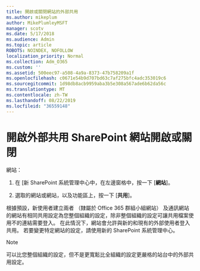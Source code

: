 ```yaml
---
title: 開啟或關閉網站的外部共用
ms.author: mikeplum
author: MikePlumleyMSFT
manager: scotv
ms.date: 5/17/2018
ms.audience: Admin
ms.topic: article
ROBOTS: NOINDEX, NOFOLLOW
localization_priority: Normal
ms.collection: Adm_O365
ms.custom: ''
ms.assetid: 500eec97-a508-4a9a-8373-47b758209a1f
ms.openlocfilehash: c0671e54b9d707bd63c7af275bfc4adc353019c6
ms.sourcegitcommit: 1d98db8acb9959aba3b5e308a567ade6b62da56c
ms.translationtype: MT
ms.contentlocale: zh-TW
ms.lasthandoff: 08/22/2019
ms.locfileid: "36559148"
---
```

# <a name="turn-external-sharing-on-or-off-for-a-sharepoint-site"></a>開啟外部共用 SharePoint 網站開啟或關閉

網站：
  
1. 在 [新 SharePoint 系統管理中心中，在左邊窗格中，按一下 [**網站**]。
    
2. 選取的網站或網站，以及功能區上，按一下 [**共用**]。
    
根據預設，新使用者建立兩者 （隸屬於 Office 365 群組小組網站） 及通訊網站的網站有相同共用設定為您整個組織的設定，除非整個組織的設定可讓共用檔案使用不的連結需要登入。 在此情況下，網站會允許與新的和現有的外部使用者登入共用。 若要變更特定網站的設定，請使用新的 SharePoint 系統管理中心。
  
> [!NOTE]
> 可以比您整個組織的設定，但不是更寬鬆比全組織的設定更嚴格的站台中的外部共用設定。 
  


